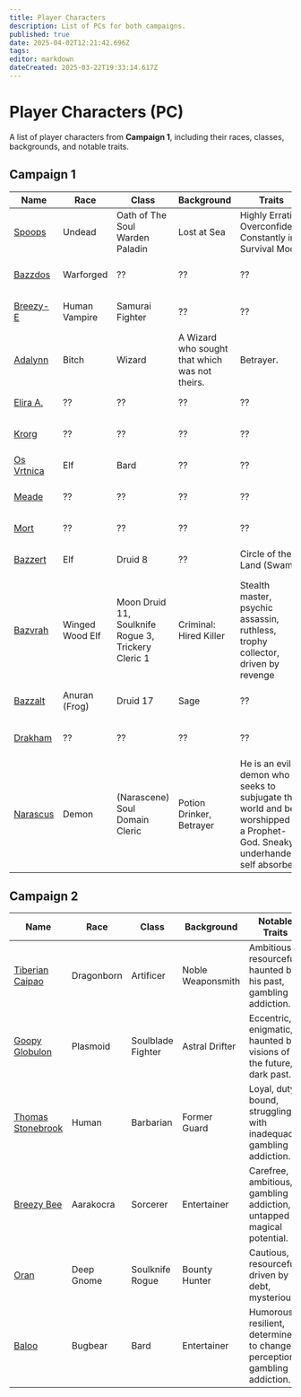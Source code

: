 ```yaml
---
title: Player Characters
description: List of PCs for both campaigns.
published: true
date: 2025-04-02T12:21:42.696Z
tags: 
editor: markdown
dateCreated: 2025-03-22T19:33:14.617Z
---
```


# Player Characters (PC)

A list of player characters from **Campaign 1**, including their races, classes, backgrounds, and notable traits.

## **Campaign 1**  

| Name                             | Race | Class | Background | Traits | Image |
|----------------------------------|------|-------|------------|--------|-------|
| [Spoops](/characters/spoops)     | Undead   | Oath of The Soul Warden Paladin    | Lost at Sea         | Highly Erratic, Overconfident, Constantly in Survival Mode     | ![Spoops](/characters/spoops.webp =x100) 		|
| [Bazzdos](/characters/bazzdos)   | Warforged   | ??    | ??         | ??     | ![Bazzdos](/characters/bazzdos.webp =x100) |
| [Breezy-E](/characters/breezy)   | Human Vampire   | Samurai Fighter    | ??         | ??     | ![Breezy-e](/characters/breezy/breezy.webp =x100) |
| [Adalynn](/characters/adalynn)   | Bitch   | Wizard    | A Wizard who sought that which was not theirs.         | Betrayer.     | ![Adalynn](/characters/adalynn.webp =x100) |
| [Elira A.](/characters/elira)    | ??   | ??    | ??         | ??     | ![Elira](/characters/elira/elira.webp =x100) |
| [Krorg](/characters/krorg)       | ??   | ??    | ??         | ??     | ![Krorg](/characters/krorg/krorg.png =x100) |
| [Os Vrtnica](/characters/os)     | Elf   | Bard    | ??         | ??     | ![Os](/characters/os.webp =x100) |
| [Meade](/characters/meade)       | ??   | ??    | ??         | ??     | ![Meade](/characters/other/meade.webp =x100) |
| [Mort](/characters/mort)         | ??   | ??    | ??         | ??     | ![Mort](/characters/mort/m.webp =x100) |
| [Bazzert](/characters/bazzert)   | Elf   | Druid 8    | ??         | Circle of the  Land (Swamp) | ![bazzert.webp](/characters/bazzert/bazzert.webp =x100) | 
| [Bazvrah](/characters/Bazvrah) 	 | Winged Wood Elf | Moon Druid 11, Soulknife Rogue 3, Trickery Cleric 1     | Criminal: Hired Killer | Stealth master, psychic assassin, ruthless, trophy collector, driven by revenge     | ![bazvrah.webp](/characters/bazzert/bazvrah.webp =x100) |
| [Bazzalt](/characters/Bazzalt)   | Anuran (Frog)   | Druid 17    | Sage         | ??     | ![bazzalt.webp](/characters/bazzert/bazzalt.webp =x100) |
| [Drakham](/characters/drakham)   | ??   | ??    | ??         | ??     | ![drakham.png](/characters/adalynn/drakham.png =x100) |
| [Narascus](/characters/Narascus) | Demon   | (Narascene) Soul Domain Cleric    | Potion Drinker, Betrayer | He is an evil demon who seeks to subjugate the world and be worshipped as a Prophet-God. Sneaky, underhanded, self absorbed     | ![narascus.png](/characters/adalynn/narascus.png =x100) |

## **Campaign 2**  


| Name                                               | Race       | Class             | Background        | Notable Traits                                      |    Image |
|----------------------------------------------------|------------|-------------------|-------------------|-----------------------------------------------------|----------|
| [Tiberian Caipao](/characters/tiberian-caipao) 		 | Dragonborn | Artificer         | Noble Weaponsmith | Ambitious, resourceful, haunted by his past, gambling addiction. | ![tilmur_rasqull.avatar.webp](/characters/tilmur_rasqull.avatar.webp =x100) |
| [Goopy Globulon](/characters/goopy-globulon) 	 		 | Plasmoid   | Soulblade Fighter | Astral Drifter    | Eccentric, enigmatic, haunted by visions of the future, dark past. | ![goopy_globulon.avatar.webp](/characters/goopy_globulon.avatar.webp =x100) |
| [Thomas Stonebrook](/characters/thomas-stonebrook) | Human      | Barbarian         | Former Guard      | Loyal, duty-bound, struggling with inadequacy, gambling addiction. | ![tomas_stonebrook.avatar.webp](/characters/tomas_stonebrook.avatar.webp =x100) |
| [Breezy Bee](/characters/breezy-bee)        			 | Aarakocra  | Sorcerer          | Entertainer       | Carefree, ambitious, gambling addiction, untapped magical potential. | ![breezy_b.avatar.webp](/characters/breezy_b.avatar.webp =x100) | 
| [Oran](/characters/oran)                  				 | Deep Gnome | Soulknife Rogue   | Bounty Hunter     | Cautious, resourceful, driven by debt, mysterious. | ![oran_dusktea.avatar.webp](/characters/oran_dusktea.avatar.webp =x100)  |
| [Baloo](/characters/baloo)                				 | Bugbear    | Bard              | Entertainer       | Humorous, resilient, determined to change perceptions, gambling addiction. | ![baloo.avatar.webp](/characters/baloo.avatar.webp =x100) |


